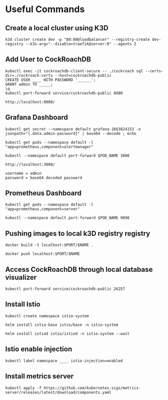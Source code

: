 # Useful Commands

## Create a local cluster using K3D

    k3d cluster create dev -p "80:80@loadbalancer" --registry-create dev-registry --k3s-arg="--disable=traefik@server:0" --agents 2

## Add User to CockRoachDB

    kubectl exec -it cockroachdb-client-secure -- ./cockroach sql --certs-dir=./cockroach-certs --host=cockroachdb-public
    CREATE USER ____ WITH PASSWORD '______';
    GRANT admin TO _____;
    \q
    kubectl port-forward service/cockroachdb-public 8080

    http://localhost:8080/

## Grafana Dashboard

    kubectl get secret --namespace default grafana-1663824153 -o jsonpath="{.data.admin-password}" | base64 --decode ; echo

    kubectl get pods --namespace default -l "app=prometheus,component=alertmanager"

    kubectl --namespace default port-forward $POD_NAME 3000

    http://localhost:3000/

    username = admin
    password = base64 decoded password

## Prometheus Dashboard

    kubectl get pods --namespace default -l "app=prometheus,component=server"

    kubectl --namespace default port-forward $POD_NAME 9090

## Pushing images to local k3D registry registry

    docker build -t localhost:$PORT/$NAME .

    docker push localhost:$PORT/$NAME

## Access CockRoachDB through local database visualizer

    kubectl port-forward service/cockroachdb-public 26257

## Install Istio

    kubectl create namespace istio-system

    helm install istio-base istio/base -n istio-system

    helm install istiod istio/istiod -n istio-system --wait

## Istio enable injection

    kubectl label namespace ____ istio-injection=enabled

## Install metrics server

    kubectl apply -f https://github.com/kubernetes-sigs/metrics-server/releases/latest/download/components.yaml
